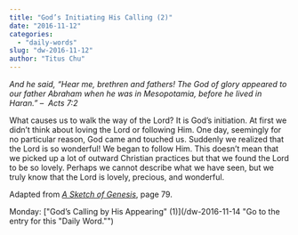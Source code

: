 ```yaml
---
title: "God’s Initiating His Calling (2)"
date: "2016-11-12"
categories: 
  - "daily-words"
slug: "dw-2016-11-12"
author: "Titus Chu"
---
```


_And he said, “Hear me, brethren and fathers! The God of glory appeared to our father Abraham when he was in Mesopotamia, before he lived in Haran.”_ _–  Acts 7:2_

What causes us to walk the way of the Lord? It is God’s initiation. At first we didn’t think about loving the Lord or following Him. One day, seemingly for no particular reason, God came and touched us. Suddenly we realized that the Lord is so wonderful! We began to follow Him. This doesn’t mean that we picked up a lot of outward Christian practices but that we found the Lord to be so lovely. Perhaps we cannot describe what we have seen, but we truly know that the Lord is lovely, precious, and wonderful.

Adapted from _[A Sketch of Genesis](/book-gen-sketch/ "Go to the listing for this book.")_, page 79.

Monday: ["God’s Calling by His Appearing" (1)](/dw-2016-11-14 "Go to the entry for this "Daily Word."")
